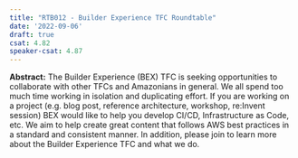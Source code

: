 ```yaml
---
title: "RTB012 - Builder Experience TFC Roundtable"
date: '2022-09-06'
draft: true
csat: 4.82
speaker-csat: 4.87
---
```


**Abstract:** The Builder Experience (BEX) TFC is seeking opportunities to collaborate with other TFCs and Amazonians in general. We all spend too much time working in isolation and duplicating effort. If you are working on a project (e.g. blog post, reference architecture, workshop, re:Invent session) BEX would like to help you develop CI/CD, Infrastructure as Code, etc. We aim to help create great content that follows AWS best practices in a standard and consistent manner. In addition, please join to learn more about the Builder Experience TFC and what we do.